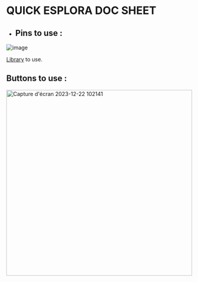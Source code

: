 # QUICK ESPLORA DOC SHEET

* ## Pins to use :  

![image](https://github.com/alexKrsn1234/Cimino-Krausener-PEIP2-ARDUINO-PROJECT-/assets/127763192/2930701c-b081-492c-8894-a19e2822142c)


[Library](https://docs.arduino.cc/retired/archived-libraries/EsploraLibrary) to use.

## Buttons to use :  

<img width="489" alt="Capture d'écran 2023-12-22 102141" src="https://github.com/alexKrsn1234/Cimino-Krausener-PEIP2-ARDUINO-PROJECT-/assets/127763192/d982e30d-cd83-4f8c-af7a-3309a4ee6199">


